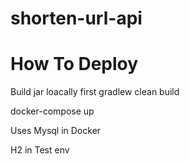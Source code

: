 # shorten-url-api

# How To Deploy
 Build jar loacally first
  gradlew clean build
  
  docker-compose up 
  
  
  Uses Mysql in Docker
  
  H2 in Test env


